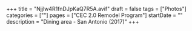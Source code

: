 +++
title = "Njjlw4R1fnDJpKaQ7R5A.avif"
draft = false
tags = ["Photos"]
categories = [""]
pages = ["CEC 2.0 Remodel Program"]
startDate = ""
description = "Dining area - San Antonio (2017)"
+++
